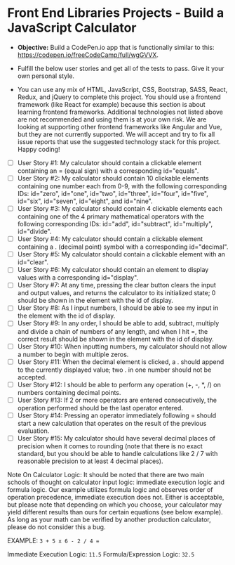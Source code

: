 # Front End Libraries Projects - Build a JavaScript Calculator

* **Objective:** Build a CodePen.io app that is functionally similar to this: https://codepen.io/freeCodeCamp/full/wgGVVX.

* Fulfill the below user stories and get all of the tests to pass. Give it your own personal style.

* You can use any mix of HTML, JavaScript, CSS, Bootstrap, SASS, React, Redux, and jQuery to complete this project. You should use a frontend framework (like React for example) because this section is about learning frontend frameworks. Additional technologies not listed above are not recommended and using them is at your own risk. We are looking at supporting other frontend frameworks like Angular and Vue, but they are not currently supported. We will accept and try to fix all issue reports that use the suggested technology stack for this project. Happy coding!

- [ ] User Story #1: My calculator should contain a clickable element containing an = (equal sign) with a corresponding id="equals".
- [ ] User Story #2: My calculator should contain 10 clickable elements containing one number each from 0-9, with the following corresponding IDs: id="zero", id="one", id="two", id="three", id="four", id="five", id="six", id="seven", id="eight", and id="nine".
- [ ] User Story #3: My calculator should contain 4 clickable elements each containing one of the 4 primary mathematical operators with the following corresponding IDs: id="add", id="subtract", id="multiply", id="divide".
- [ ] User Story #4: My calculator should contain a clickable element containing a . (decimal point) symbol with a corresponding id="decimal".
- [ ] User Story #5: My calculator should contain a clickable element with an id="clear".
- [ ] User Story #6: My calculator should contain an element to display values with a corresponding id="display".
- [ ] User Story #7: At any time, pressing the clear button clears the input and output values, and returns the calculator to its initialized state; 0 should be shown in the element with the id of display.
- [ ] User Story #8: As I input numbers, I should be able to see my input in the element with the id of display.
- [ ] User Story #9: In any order, I should be able to add, subtract, multiply and divide a chain of numbers of any length, and when I hit =, the correct result should be shown in the element with the id of display.
- [ ] User Story #10: When inputting numbers, my calculator should not allow a number to begin with multiple zeros.
- [ ] User Story #11: When the decimal element is clicked, a . should append to the currently displayed value; two . in one number should not be accepted.
- [ ] User Story #12: I should be able to perform any operation (+, -, *, /) on numbers containing decimal points.
- [ ] User Story #13: If 2 or more operators are entered consecutively, the operation performed should be the last operator entered.
- [ ] User Story #14: Pressing an operator immediately following = should start a new calculation that operates on the result of the previous evaluation.
- [ ] User Story #15: My calculator should have several decimal places of precision when it comes to rounding (note that there is no exact standard, but you should be able to handle calculations like 2 / 7 with reasonable precision to at least 4 decimal places).

Note On Calculator Logic: It should be noted that there are two main schools of thought on calculator input logic: immediate execution logic and formula logic. Our example utilizes formula logic and observes order of operation precedence, immediate execution does not. Either is acceptable, but please note that depending on which you choose, your calculator may yield different results than ours for certain equations (see below example). As long as your math can be verified by another production calculator, please do not consider this a bug.

EXAMPLE: `3 + 5 x 6 - 2 / 4 =`

Immediate Execution Logic: `11.5`
Formula/Expression Logic: `32.5`